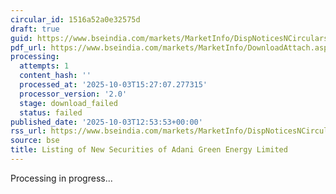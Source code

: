 ```yaml
---
circular_id: 1516a52a0e32575d
draft: true
guid: https://www.bseindia.com/markets/MarketInfo/DispNoticesNCirculars.aspx?Noticeid={BAD2532B-191A-4E5A-AF12-CA4D94C7A41D}&noticeno=20251003-37&dt=10/03/2025&icount=37&totcount=57&flag=0
pdf_url: https://www.bseindia.com/markets/MarketInfo/DownloadAttach.aspx?id=20251003-37&attachedId=
processing:
  attempts: 1
  content_hash: ''
  processed_at: '2025-10-03T15:27:07.277315'
  processor_version: '2.0'
  stage: download_failed
  status: failed
published_date: '2025-10-03T12:53:53+00:00'
rss_url: https://www.bseindia.com/markets/MarketInfo/DispNoticesNCirculars.aspx?Noticeid={BAD2532B-191A-4E5A-AF12-CA4D94C7A41D}&noticeno=20251003-37&dt=10/03/2025&icount=37&totcount=57&flag=0
source: bse
title: Listing of New Securities of Adani Green Energy Limited
---
```


Processing in progress...